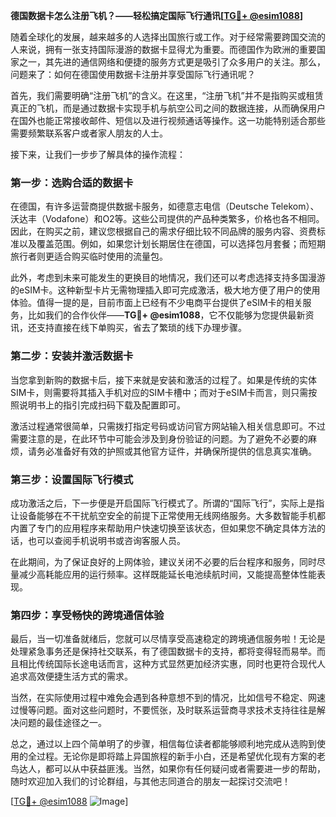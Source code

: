 **德国数据卡怎么注册飞机？——轻松搞定国际飞行通讯[[TG💪+ @esim1088](https://t.me/s/esim1088)]**

随着全球化的发展，越来越多的人选择出国旅行或工作。对于经常需要跨国交流的人来说，拥有一张支持国际漫游的数据卡显得尤为重要。而德国作为欧洲的重要国家之一，其先进的通信网络和便捷的服务方式更是吸引了众多用户的关注。那么，问题来了：如何在德国使用数据卡注册并享受国际飞行通讯呢？

首先，我们需要明确“注册飞机”的含义。在这里，“注册飞机”并不是指购买或租赁真正的飞机，而是通过数据卡实现手机与航空公司之间的数据连接，从而确保用户在国外也能正常接收邮件、短信以及进行视频通话等操作。这一功能特别适合那些需要频繁联系客户或者家人朋友的人士。

接下来，让我们一步步了解具体的操作流程：

### 第一步：选购合适的数据卡

在德国，有许多运营商提供数据卡服务，如德意志电信（Deutsche Telekom）、沃达丰（Vodafone）和O2等。这些公司提供的产品种类繁多，价格也各不相同。因此，在购买之前，建议您根据自己的需求仔细比较不同品牌的服务内容、资费标准以及覆盖范围。例如，如果您计划长期居住在德国，可以选择包月套餐；而短期旅行者则更适合购买临时使用的流量包。

此外，考虑到未来可能发生的更换目的地情况，我们还可以考虑选择支持多国漫游的eSIM卡。这种新型卡片无需物理插入即可完成激活，极大地方便了用户的使用体验。值得一提的是，目前市面上已经有不少电商平台提供了eSIM卡的相关服务，比如我们的合作伙伴——**TG💪+ @esim1088**，它不仅能够为您提供最新资讯，还支持直接在线下单购买，省去了繁琐的线下办理步骤。

### 第二步：安装并激活数据卡

当您拿到新购的数据卡后，接下来就是安装和激活的过程了。如果是传统的实体SIM卡，则需要将其插入手机对应的SIM卡槽中；而对于eSIM卡而言，则只需按照说明书上的指引完成扫码下载及配置即可。

激活过程通常很简单，只需拨打指定号码或访问官方网站输入相关信息即可。不过需要注意的是，在此环节中可能会涉及到身份验证的问题。为了避免不必要的麻烦，请务必准备好有效的护照或其他官方证件，并确保所提供的信息真实准确。

### 第三步：设置国际飞行模式

成功激活之后，下一步便是开启国际飞行模式了。所谓的“国际飞行”，实际上是指让设备能够在不干扰航空安全的前提下正常使用无线网络服务。大多数智能手机都内置了专门的应用程序来帮助用户快速切换至该状态，但如果您不确定具体方法的话，也可以查阅手机说明书或咨询客服人员。

在此期间，为了保证良好的上网体验，建议关闭不必要的后台程序和服务，同时尽量减少高耗能应用的运行频率。这样既能延长电池续航时间，又能提高整体性能表现。

### 第四步：享受畅快的跨境通信体验

最后，当一切准备就绪后，您就可以尽情享受高速稳定的跨境通信服务啦！无论是处理紧急事务还是保持社交联系，有了德国数据卡的支持，都将变得轻而易举。而且相比传统国际长途电话而言，这种方式显然更加经济实惠，同时也更符合现代人追求高效便捷生活方式的需求。

当然，在实际使用过程中难免会遇到各种意想不到的情况，比如信号不稳定、网速过慢等问题。面对这些问题时，不要慌张，及时联系运营商寻求技术支持往往是解决问题的最佳途径之一。

总之，通过以上四个简单明了的步骤，相信每位读者都能够顺利地完成从选购到使用的全过程。无论你是即将踏上异国旅程的新手小白，还是希望优化现有方案的老鸟达人，都可以从中获益匪浅。当然，如果你有任何疑问或者需要进一步的帮助，随时欢迎加入我们的讨论群组，与其他志同道合的朋友一起探讨交流吧！

[[TG💪+ @esim1088](https://t.me/s/esim1088) ![Image](https://i.postimg.cc/4NQfJmqS/Snipaste-2025-05-13-00-14-12.png)]